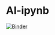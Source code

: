 # AI-ipynb
[![Binder](https://mybinder.org/badge_logo.svg)](https://mybinder.org/v2/gh/vkjadon/AI-ipynb/main)
